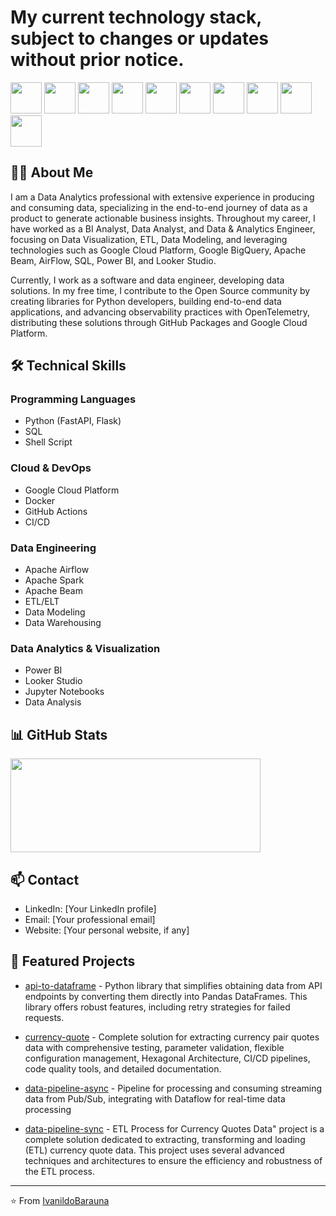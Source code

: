 # My current technology stack, subject to changes or updates without prior notice.

<img src="https://cdn.jsdelivr.net/gh/devicons/devicon@latest/icons/python/python-original-wordmark.svg" width="50" height="50"/> <img src="https://cdn.jsdelivr.net/gh/devicons/devicon@latest/icons/fastapi/fastapi-original-wordmark.svg" width="50" height="50"/> <img src="https://cdn.jsdelivr.net/gh/devicons/devicon@latest/icons/flask/flask-original-wordmark.svg" width="50" height="50"/> <img src="https://cdn.jsdelivr.net/gh/devicons/devicon@latest/icons/jupyter/jupyter-original-wordmark.svg" width="50" height="50"/> <img src="https://cdn.jsdelivr.net/gh/devicons/devicon@latest/icons/azuresqldatabase/azuresqldatabase-original.svg" width="50" height="50" /> <img src="https://cdn.jsdelivr.net/gh/devicons/devicon@latest/icons/apachespark/apachespark-original-wordmark.svg" width="50" height="50"/> <img src="https://cdn.jsdelivr.net/gh/devicons/devicon@latest/icons/apacheairflow/apacheairflow-original-wordmark.svg" width="50" height="50" /> <img src="https://cdn.jsdelivr.net/gh/devicons/devicon@latest/icons/docker/docker-original-wordmark.svg" width="50" height="50"/> <img src="https://cdn.jsdelivr.net/gh/devicons/devicon@latest/icons/googlecloud/googlecloud-original-wordmark.svg" width="50" height="50" /> <img src="https://cdn.jsdelivr.net/gh/devicons/devicon@latest/icons/github/github-original-wordmark.svg" width="50" height="50"/>

## 👨‍💻 About Me          

I am a Data Analytics professional with extensive experience in producing and consuming data, specializing in the end-to-end journey of data as a product to generate actionable business insights. Throughout my career, I have worked as a BI Analyst, Data Analyst, and Data & Analytics Engineer, focusing on Data Visualization, ETL, Data Modeling, and leveraging technologies such as Google Cloud Platform, Google BigQuery, Apache Beam, AirFlow, SQL, Power BI, and Looker Studio.

Currently, I work as a software and data engineer, developing data solutions. In my free time, I contribute to the Open Source community by creating libraries for Python developers, building end-to-end data applications, and advancing observability practices with OpenTelemetry, distributing these solutions through GitHub Packages and Google Cloud Platform.

## 🛠️ Technical Skills

### Programming Languages
- Python (FastAPI, Flask)
- SQL
- Shell Script

### Cloud & DevOps
- Google Cloud Platform
- Docker
- GitHub Actions
- CI/CD

### Data Engineering
- Apache Airflow
- Apache Spark
- Apache Beam
- ETL/ELT
- Data Modeling
- Data Warehousing

### Data Analytics & Visualization
- Power BI
- Looker Studio
- Jupyter Notebooks
- Data Analysis

## 📊 GitHub Stats

<p align="left">
  <a href="https://github.com/IvanildoBarauna/ETL-awesome-api">
    <img align="bottom" src="https://github-readme-stats.vercel.app/api?username=IvanildoBarauna&hide=stars,contribs&show=prs_merged,prs_merged_percentage&show_icons=true&theme=tokyonight&include_all_commits=true&rank_icon=percentile&hide_border=true&hide_title=true" width="400" height="150" />
 </a>
</p>

## 📫 Contact

- LinkedIn: [Your LinkedIn profile]
- Email: [Your professional email]
- Website: [Your personal website, if any]

## 🌟 Featured Projects

- [api-to-dataframe](https://github.com/ivanildobarauna-dev/api-to-dataframe) - Python library that simplifies obtaining data from API endpoints by converting them directly into Pandas DataFrames. This library offers robust features, including retry strategies for failed requests.

- [currency-quote](https://github.com/ivanildobarauna-dev/currency-quote) - Complete solution for extracting currency pair quotes data with comprehensive testing, parameter validation, flexible configuration management, Hexagonal Architecture, CI/CD pipelines, code quality tools, and detailed documentation.

- [data-pipeline-async](https://github.com/ivanildobarauna-dev/data-pipeline-async-ingest) - Pipeline for processing and consuming streaming data from Pub/Sub, integrating with Dataflow for real-time data processing

- [data-pipeline-sync](https://github.com/ivanildobarauna-dev/data-pipeline-sync-ingest) - ETL Process for Currency Quotes Data" project is a complete solution dedicated to extracting, transforming and loading (ETL) currency quote data. This project uses several advanced techniques and architectures to ensure the efficiency and robustness of the ETL process.

---

⭐️ From [IvanildoBarauna](https://github.com/IvanildoBarauna)
